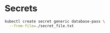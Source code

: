 # Secrets

```bash
kubectl create secret generic database-pass \
  --from-file=./secret_file.txt
```
